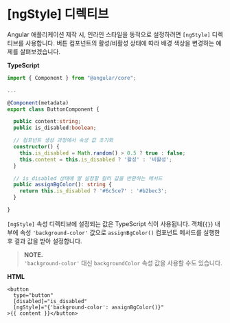 # \[ngStyle\] 디렉티브

Angular 애플리케이션 제작 시, 인라인 스타일을 동적으로 설정하려면 `[ngStyle]` 디렉티브를 사용합니다. 버튼 컴포넌트의 활성/비활성 상태에 따라 배경 색상을 변경하는 예제를 살펴보겠습니다.

**TypeScript**

```typescript
import { Component } from "@angular/core";

...

@Component(metadata)
export class ButtonComponent {

  public content:string;
  public is_disabled:boolean;

  // 컴포넌트 생성 과정에서 속성 값 초기화
  constructor() {
    this.is_disabled = Math.random() > 0.5 ? true : false;
    this.content = this.is_disabled ? '활성' : '비활성';
  }

  // is_disabled 상태에 딸 설정할 컬러 값을 반환하는 메서드
  public assignBgColor(): string {
    return this.is_disabled ? '#6c5ce7' : '#b2bec3';
  }

}
```

`[ngStyle]` 속성 디렉티브에 설정되는 값은 TypeScript 식이 사용됩니다. 객체\(`{}`\) 내부에 속성 `'background-color'` 값으로 `assignBgColor()` 컴포넌트 메서드를 실행한 후 결과 값을 받아 설정합니다.

> **NOTE.**  
>  `'background-color'` 대신 `backgroundColor` 속성 값을 사용할 수도 있습니다.

**HTML**

```markup
<button
  type="button"
  [disabled]="is_disabled"
  [ngStyle]="{'background-color': assignBgColor()}"
>{{ content }}</button>
```

